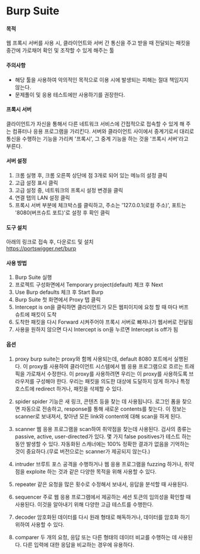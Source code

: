 # Burp Suite

#### 목적

웹 프록시 서버를 사용 시, 클라이언트와 서버 간 통신을 주고 받을 때 전달되는 패킷을 중간에 가로채어 확인 및 조작할 수 있게 해주는 툴

#### 주의사항

 - 해당 툴을 사용하여 악의적인 목적으로 이용 시에 발생되는 피해는 절대 책임지지 않는다.
 - 문제풀이 및 응용 테스트에만 사용하기를 권장한다.

#### 프록시 서버

클라이언트가 자신을 통해서 다른 네트워크 서비스에 간접적으로 접속할 수 있게 해 주는 컴퓨터나 응용 프로그램을 가리킨다. 서버와 클라이언트 사이에서 중계기로서 대리로 통신을 수행하는 기능을 가리켜 '프록시', 그 중계 기능을 하는 것을 '프록시 서버'라고 부른다.

#### 서버 설정

 1. 크롬 실행 후, 크롬 오른쪽 상단에 점 3개로 되어 있는 메뉴의 설정 클릭
 2. 고급 설정 표시 클릭
 3. 고급 설정 중, 네트워크의 프록시 설정 변경을 클릭
 4. 연결 탭의 LAN 설정 클릭
 5. 프록시 서버 부분에 체크박스를 클릭하고, 주소는 '127.0.0.1(로컬 주소)', 포트는 '8080(버프슈트 포트)'로 설정 후 확인 클릭

#### 도구 설치

아래의 링크로 접속 후, 다운로드 및 설치  
<https://portswigger.net/burp>

#### 사용 방법

 1. Burp Suite 실행
 2. 프로젝트 구성화면에서 Temporary project(default) 체크 후 Next
 3. Use Burp defaults 체크 후 Start Burp
 4. Burp Suite 첫 화면에서 Proxy 탭 클릭
 5. Intercept is on을 클릭하면 클라이언트가 모든 웹피이지에 요청 할 때 마다 버프 슈트에 패킷이 도착
 6. 도착한 패킷을 다시 Forward 시켜주어야 프록시 서버로 빠져나가 웹서버로 전달됨
 7. 사용을 원하지 않으면 다시 Intercept is on을 누르면 Intercept is off가 됨

#### 옵션

 1) proxy
    burp suite는 proxy와 함께 사용되는데, default 8080 포트에서 실행된다. 이 proxy를 사용하여 클라이언트 시스템에서 웹 응용 프로그램으로 흐르는 트래픽을 가로채서 수정한다. 이 proxy를 사용하려면 우리는 이 proxy를 사용하도록 브라우저를 구성해야 한다. 우리는 패킷을 의도한 대상에 도달하지 않게 하거나 특정 호스트에 redirect 하거나, 패킷을 삭제할 수 있다.

 2) spider
    spider 기능은 새 링크, 콘텐츠 등을 찾는 데 사용됩니다. 로그인 폼을 찾으면 자동으로 전송하고, response를 통해 새로운 contents를 찾는다. 이 정보는 scanner로 보내져서, 찾아낸 모든 link와 content에 대해 scan을 하게 된다.

 3) scanner
    웹 응용 프로그램을 scan하여 취약점을 찾는데 사용된다. 검사의 종류는 passive, active, user-directed가 있다. 몇 가지 false positives가 테스트 하는 동안 발생할 수 있다. 자동화된 스캐너에는 100% 정확한 결과가 없음을 기억하는 것이 중요하다.(무료 버전으로는 scanner가 제공되지 않는다.)

 4) intruder
    브루트 포스 공격을 수행하거나 웹 응용 프로그램을 fuzzing 하거나, 취약점을 exploite 하는 것과 같은 다양한 목적을 위해 사용할 수 있다.

 5) repeater
    같은 요청을 많은 횟수로 수정해서 보내서, 응답을 분석할 때 사용된다.

 6) sequencer
    주로 웹 응용 프로그램에서 제공하는 세션 토큰의 임의성을 확인할 때 사용된다. 이것을 알아내기 위해 다양한 고급 테스트를 수행한다.

 7) decoder
    암호화된 데이터를 다시 원래 형태로 해독하거나, 데이터를 암호화 하기 위하여 사용할 수 있다.

 8) comparer
    두 개의 요청, 응답 또는 다른 형태의 데이터 비교를 수행하는 데 사용된다. 다른 입력에 대한 응답을 비교하는 경우에 유용하다.